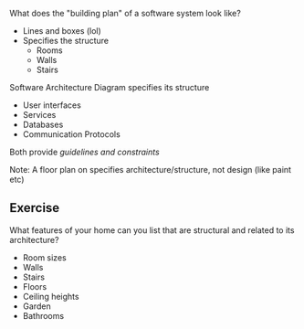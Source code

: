 What does the "building plan" of a software system look like?
- Lines and boxes (lol)
- Specifies the structure
	- Rooms
	- Walls
	- Stairs

Software Architecture Diagram specifies its structure
- User interfaces
- Services
- Databases
- Communication Protocols

Both provide *guidelines and constraints*

Note: A floor plan on specifies architecture/structure, not design (like paint etc)

## Exercise
What features of your home can you list that are structural and related to its architecture?

- Room sizes
- Walls
- Stairs
- Floors
- Ceiling heights
- Garden
- Bathrooms

